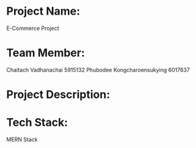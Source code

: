 # Project Name:
  E-Commerce Project
# Team Member:
  Chaitach Vadhanachai 5915132
  Phubodee Kongcharoensukying 6017637
# Project Description:

# Tech Stack:
  MERN Stack
